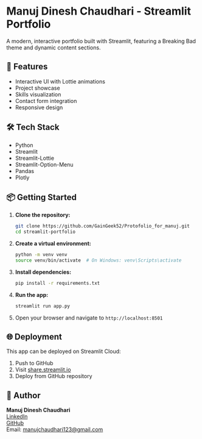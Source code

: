 # Manuj Dinesh Chaudhari - Streamlit Portfolio

A modern, interactive portfolio built with Streamlit, featuring a Breaking Bad theme and dynamic content sections.

## 🚀 Features
- Interactive UI with Lottie animations
- Project showcase
- Skills visualization
- Contact form integration
- Responsive design

## 🛠️ Tech Stack
- Python
- Streamlit
- Streamlit-Lottie
- Streamlit-Option-Menu
- Pandas
- Plotly

## 📦 Getting Started

1. **Clone the repository:**
   ```bash
   git clone https://github.com/GainGeek52/Protofolio_for_manuj.git
   cd streamlit-portfolio
   ```

2. **Create a virtual environment:**
   ```bash
   python -m venv venv
   source venv/bin/activate  # On Windows: venv\Scripts\activate
   ```

3. **Install dependencies:**
   ```bash
   pip install -r requirements.txt
   ```

4. **Run the app:**
   ```bash
   streamlit run app.py
   ```

5. Open your browser and navigate to `http://localhost:8501`

## 🌐 Deployment
This app can be deployed on Streamlit Cloud:
1. Push to GitHub
2. Visit [share.streamlit.io](https://share.streamlit.io)
3. Deploy from GitHub repository

## 👤 Author
**Manuj Dinesh Chaudhari**  
[LinkedIn](https://www.linkedin.com/in/manuj-chaudhari-54b7bb242)  
[GitHub](https://github.com/webcrafter011)  
Email: manujchaudhari123@gmail.com 